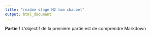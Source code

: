 ```yaml
---
title: "readme stage M2 tom chaubet"
output: html_document
---
```

**Partie 1**
L'objectif de la première partie est de comprendre Markdown
